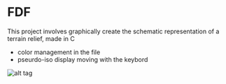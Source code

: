 # FDF
This project involves graphically create the schematic representation of a terrain relief, made in C

 - color management in the file
 - pseurdo-iso display moving with the keybord

![alt tag](https://raw.githubusercontent.com/usernameHed/FDF/master/FDF.gif)